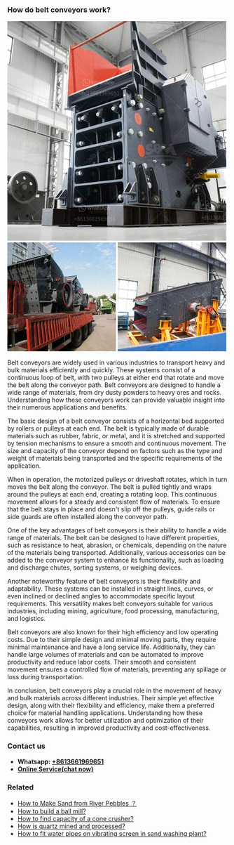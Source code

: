 <h3>How do belt conveyors work?</h3><img src='1701744952.jpg' alt=''><p>Belt conveyors are widely used in various industries to transport heavy and bulk materials efficiently and quickly. These systems consist of a continuous loop of belt, with two pulleys at either end that rotate and move the belt along the conveyor path. Belt conveyors are designed to handle a wide range of materials, from dry dusty powders to heavy ores and rocks. Understanding how these conveyors work can provide valuable insight into their numerous applications and benefits.</p><p>The basic design of a belt conveyor consists of a horizontal bed supported by rollers or pulleys at each end. The belt is typically made of durable materials such as rubber, fabric, or metal, and it is stretched and supported by tension mechanisms to ensure a smooth and continuous movement. The size and capacity of the conveyor depend on factors such as the type and weight of materials being transported and the specific requirements of the application.</p><p>When in operation, the motorized pulleys or driveshaft rotates, which in turn moves the belt along the conveyor. The belt is pulled tightly and wraps around the pulleys at each end, creating a rotating loop. This continuous movement allows for a steady and consistent flow of materials. To ensure that the belt stays in place and doesn't slip off the pulleys, guide rails or side guards are often installed along the conveyor path.</p><p>One of the key advantages of belt conveyors is their ability to handle a wide range of materials. The belt can be designed to have different properties, such as resistance to heat, abrasion, or chemicals, depending on the nature of the materials being transported. Additionally, various accessories can be added to the conveyor system to enhance its functionality, such as loading and discharge chutes, sorting systems, or weighing devices.</p><p>Another noteworthy feature of belt conveyors is their flexibility and adaptability. These systems can be installed in straight lines, curves, or even inclined or declined angles to accommodate specific layout requirements. This versatility makes belt conveyors suitable for various industries, including mining, agriculture, food processing, manufacturing, and logistics.</p><p>Belt conveyors are also known for their high efficiency and low operating costs. Due to their simple design and minimal moving parts, they require minimal maintenance and have a long service life. Additionally, they can handle large volumes of materials and can be automated to improve productivity and reduce labor costs. Their smooth and consistent movement ensures a controlled flow of materials, preventing any spillage or loss during transportation.</p><p>In conclusion, belt conveyors play a crucial role in the movement of heavy and bulk materials across different industries. Their simple yet effective design, along with their flexibility and efficiency, make them a preferred choice for material handling applications. Understanding how these conveyors work allows for better utilization and optimization of their capabilities, resulting in improved productivity and cost-effectiveness.</p><h3>Contact us</h3><ul><li><strong>Whatsapp:&nbsp;<a href="https://wa.me/8613661969651">+8613661969651</a></strong></li><li><a href="https://swt.shibang-china.com/?git&amp;zhl&amp;How do belt conveyors work"><strong>Online Service(chat now)</strong></a></li></ul><h3>Related</h3><ul><li><a href='How to Make Sand from River Pebbles ？.md'>How to Make Sand from River Pebbles ？</a></li><li><a href='How to build a ball mill.md'>How to build a ball mill?</a></li><li><a href='How to find capacity of a cone crusher.md'>How to find capacity of a cone crusher?</a></li><li><a href='How is quartz mined and processed.md'>How is quartz mined and processed?</a></li><li><a href='How to fit water pipes on vibrating screen in sand washing plant.md'>How to fit water pipes on vibrating screen in sand washing plant?</a></li></ul>